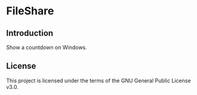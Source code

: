 # FileShare

## Introduction

Show a countdown on Windows.

## License

This project is licensed under the terms of the GNU General Public License v3.0.
